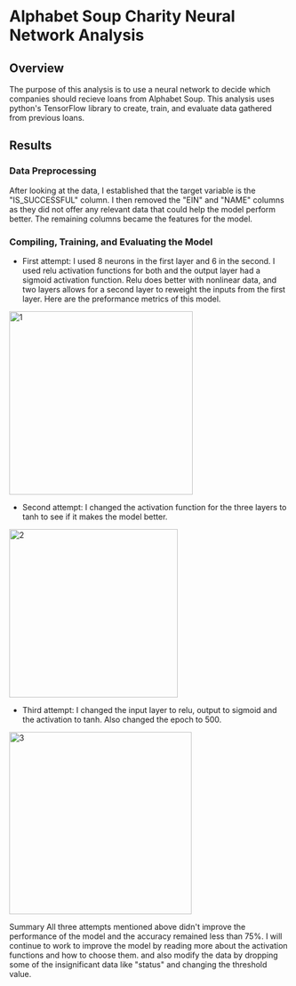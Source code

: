 # Alphabet Soup Charity Neural Network Analysis
## Overview
The purpose of this analysis is to use a neural network to decide which companies should recieve loans from Alphabet Soup. This analysis uses python's TensorFlow library to create, train, and evaluate data gathered from previous loans.

## Results
### Data Preprocessing
After looking at the data, I established that the target variable is the "IS_SUCCESSFUL" column. I then removed the "EIN" and "NAME" columns as they did not offer any relevant data that could help the model perform better. The remaining columns became the features for the model.

### Compiling, Training, and Evaluating the Model
- First attempt:  I used 8 neurons in the first layer and 6 in the second. I used relu activation functions for both and the output layer had a sigmoid activation function. Relu does better with nonlinear data, and two layers allows for a second layer to reweight the inputs from the first layer. Here are the preformance metrics of this model.
 <img width="330" alt="1" src="https://user-images.githubusercontent.com/69255270/127218069-d2e9cc07-9424-4e1c-9c55-4f47933a2703.png">

- Second attempt: I changed the activation function for the three layers to tanh to see if it makes the model better. 
<img width="303" alt="2" src="https://user-images.githubusercontent.com/69255270/127219933-8e5cdd6a-b45e-49b9-81a1-0118f0f71fc8.png">

- Third attempt: I changed the input layer to relu, output to sigmoid and the activation to tanh. Also changed the epoch to 500. 

<img width="328" alt="3" src="https://user-images.githubusercontent.com/69255270/127224401-afd3eb3e-3fd2-490e-a37e-ad60ee9983b0.png">


Summary
All three attempts mentioned above didn't improve the performance of the model and the accuracy remained less than 75%. I will continue to work to improve the model by reading more about the activation functions and how to choose them. and also modify the data by dropping some of the insignificant data like "status" and changing the threshold value. 
